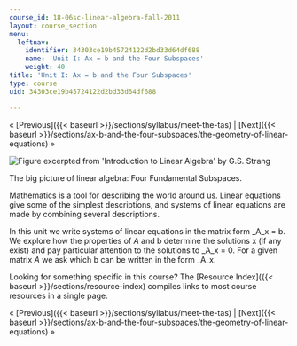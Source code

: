 ```yaml
---
course_id: 18-06sc-linear-algebra-fall-2011
layout: course_section
menu:
  leftnav:
    identifier: 34303ce19b45724122d2bd33d64df688
    name: 'Unit I: Ax = b and the Four Subspaces'
    weight: 40
title: 'Unit I: Ax = b and the Four Subspaces'
type: course
uid: 34303ce19b45724122d2bd33d64df688

---
```


« [Previous]({{< baseurl >}}/sections/syllabus/meet-the-tas) | [Next]({{< baseurl >}}/sections/ax-b-and-the-four-subspaces/the-geometry-of-linear-equations) »

![Figure excerpted from 'Introduction to Linear Algebra' by G.S. Strang](/coursemedia/18-06sc-linear-algebra-fall-2011/50ce4d8cddfa06b9c4d84f7e03a7e0e7_Unit_1_WIDE.jpg) 

The big picture of linear algebra: Four Fundamental Subspaces.

Mathematics is a tool for describing the world around us. Linear equations give some of the simplest descriptions, and systems of linear equations are made by combining several descriptions.

In this unit we write systems of linear equations in the matrix form _A_x = b. We explore how the properties of _A_ and b determine the solutions x (if any exist) and pay particular attention to the solutions to _A_x = 0. For a given matrix _A_ we ask which b can be written in the form _A_x.

Looking for something specific in this course? The [Resource Index]({{< baseurl >}}/sections/resource-index) compiles links to most course resources in a single page.

« [Previous]({{< baseurl >}}/sections/syllabus/meet-the-tas) | [Next]({{< baseurl >}}/sections/ax-b-and-the-four-subspaces/the-geometry-of-linear-equations) »